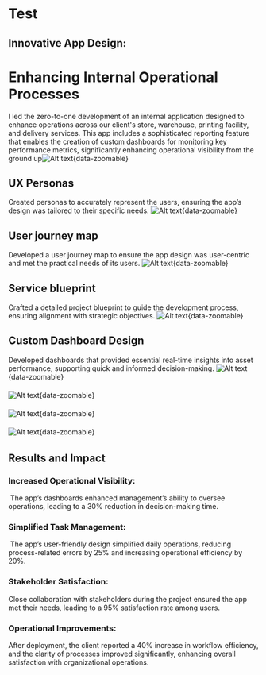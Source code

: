 # Test

## Innovative App Design: 
# Enhancing Internal Operational Processes
I led the zero-to-one development of an internal application designed to enhance operations across our client's store, warehouse, printing facility, and delivery services. This app includes a sophisticated reporting feature that enables the creation of custom dashboards for monitoring key performance metrics, significantly enhancing operational visibility from the ground up![Alt text](../images/project1-Analytics.png){data-zoomable}


## UX Personas
Created personas to accurately represent the users, ensuring the app’s design was tailored to their specific needs.
![Alt text](../images/project1-personas.png){data-zoomable}


## User journey map
Developed a user journey map to ensure the app design was user-centric and met the practical needs of its users.
![Alt text](../images/project1-user_journey_map.png){data-zoomable}


## Service blueprint
Crafted a detailed project blueprint to guide the development process, ensuring alignment with strategic objectives.
![Alt text](../images/project1-service_blueprint.png){data-zoomable}

## Custom Dashboard Design
Developed dashboards that provided essential real-time insights into asset performance, supporting quick and informed decision-making.
![Alt text](../images/project1-Home_screen_featuring_easy_sorting_and_result_count.png){data-zoomable}
<div style="margin-top: 20px;"></div>

 ![Alt text](../images/project1-Expanded_order_with_fill-in_fields.png){data-zoomable}
<div style="margin-top: 20px;"></div>

![Alt text](../images/project1-Robust_filtering_mechanisms_after_selection.png){data-zoomable}
<div style="margin-top: 20px;"></div>

 ![Alt text](../images/project1-Robust_filtering_mechanisms_before_selection.png){data-zoomable}



<div style="margin-top: 32px;"></div> <!-- Adds 30px of space -->

## Results and Impact
### Increased Operational Visibility: 
 The app’s dashboards enhanced management’s ability to oversee operations, leading to a 30% reduction in decision-making time.
### Simplified Task Management: 
 The app’s user-friendly design simplified daily operations, reducing process-related errors by 25% and increasing operational efficiency by 20%.
### Stakeholder Satisfaction:
Close collaboration with stakeholders during the project ensured the app met their needs, leading to a 95% satisfaction rate among users.
### Operational Improvements:
After deployment, the client reported a 40% increase in workflow efficiency, and the clarity of processes improved significantly, enhancing overall satisfaction with organizational operations.




